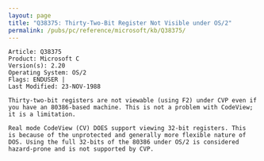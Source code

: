 ```yaml
---
layout: page
title: "Q38375: Thirty-Two-Bit Register Not Visible under OS/2"
permalink: /pubs/pc/reference/microsoft/kb/Q38375/
---
```


	Article: Q38375
	Product: Microsoft C
	Version(s): 2.20
	Operating System: OS/2
	Flags: ENDUSER |
	Last Modified: 23-NOV-1988
	
	Thirty-two-bit registers are not viewable (using F2) under CVP even if
	you have an 80386-based machine. This is not a problem with CodeView;
	it is a limitation.
	
	Real mode CodeView (CV) DOES support viewing 32-bit registers. This
	is because of the unprotected and generally more flexible nature of
	DOS. Using the full 32-bits of the 80386 under OS/2 is considered
	hazard-prone and is not supported by CVP.
